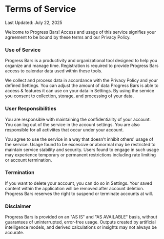 # Terms of Service

Last Updated: July 22, 2025

Welcome to Progress Bars! Access and usage of this service signifies your agreement to be bound by these terms and our Privacy Policy.

### Use of Service

Progress Bars is a productivity and organizational tool designed to help you organize and manage time. Registration is required to provide Progress Bars access to calendar data used within these tools.

We collect and process data in accordance with the Privacy Policy and your defined Settings. You can adjust the amount of data Progress Bars is able to access & features it can use on your data in Settings. By using the service you consent to collection, storage, and processing of your data.

### User Responsibilities

You are responsible with maintaining the confidentiality of your account. You can log out of the service in the account settings. You are also responsible for all activiites that occur under your account.

You agree to use the service in a way that doesn't inhibit others' usage of the service.
Usage found to be excessive or abnormal may be restricted to maintain service stability and security. Users found to engage in such usage may experience temporary or permanent restrictions including rate limiting or account termination.

### Termination

If you want to delete your account, you can do so in Settings. Your saved content within the application will be removed after account deletion. Progress Bars reserves the right to suspend or terminate accounts at will.

### Disclaimer

Progress Bars is provided on an "AS IS" and "AS AVAILABLE" basis, without guarantees of uninterrupted, error-free usage. Outputs created by artificial intelligence models, and derived calculations or insights may not always be accurate.
